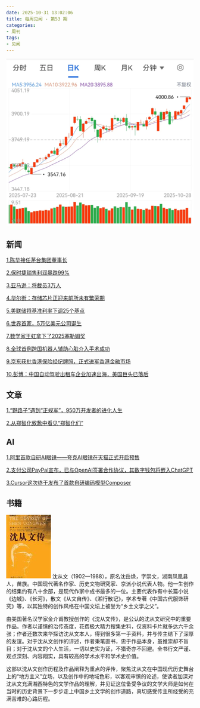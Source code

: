 ```yaml
---
date: 2025-10-31 13:02:06
title: 每周见闻 - 第53 期
categories:
- 周刊
tags:
- 见闻
---
```

![时隔十年！沪指再度站上4000点](/images/2025/4000.webp)

## 新闻
[1.陈华接任茅台集团董事长](https://mp.weixin.qq.com/s/0p30B0f3vMeo0hEBaj-8Ng)

[2.保时捷销售利润暴跌99%](https://mp.weixin.qq.com/s/blxHSA-RFvSpKKvv4BapCw)

[3.亚马逊：将裁员3万人](https://mp.weixin.qq.com/s/pQtANVraLLNqzEEHJFssnQ?scene=1)

[4.华尔街：存储芯片正迎来前所未有繁荣期](https://mp.weixin.qq.com/s/sskBsRez1lIpovJI-LQK2A?scene=1)

[5.美联储将基准利率下调25个基点](https://mp.weixin.qq.com/s/mdyLlMbXvdn-NTl41lDpSw)

[6.世界首家，5万亿美元公司诞生](https://mp.weixin.qq.com/s/6zttpUMcn1fxmLKFMxQ8nA)

[7.数学家王虹拿下了2025塞勒姆奖](https://www.guancha.cn/politics/2025_10_29_795027.shtml)

[8.全球首例跨国机器人辅助心脏介入手术成功](https://tech.ifeng.com/c/8nokiRuTL3Y)

[9.京东获批香港保险经纪牌照，正式进军香港金融市场](https://tech.ifeng.com/c/8nnNI2DioUE)

[10.彭博：中国自动驾驶出租车企业加速出海，美国巨头已落后](https://tech.ifeng.com/c/8nmwfGgAYiG)

## 文章
[1.“野路子”遇到“正规军”，950万开发者的进化人生](https://mp.weixin.qq.com/s/ckJuBgQ2liB0sv-j0zu9kA)

[2.从郑智化致歉中看见“郑智化们”](https://mp.weixin.qq.com/s/IN9BZ233Vn6cVCBUb4zjYA?scene=1&click_id=105)

## AI
[1.阿里首款自研AI眼镜——夸克AI眼镜在天猫正式开启预售](https://mp.weixin.qq.com/s/D1iQZsqBtdXb0pZSHtJ-1g)

[2.支付公司PayPal宣布，已与OpenAI签署合作协议，其数字钱包将嵌入ChatGPT](https://mp.weixin.qq.com/s/pagG97f9KUYw8zqnLR7m0A)

[3.Cursor这次终于发布了首款自研编码模型Composer](https://tech.ifeng.com/c/8nrtexMzE53)


## 书籍

![沈从文传](/images/2025/s1463109.jpg)
沈从文（1902—1988），原名沈岳焕，字崇文，湖南凤凰县人，苗族。中国现代著名作家、历史文物研究家、京派小说代表人物。他一生创作的结集约有八十余部，是现代作家中成书最多的一位。主要代表作有中长篇小说《边城》、《长河》，散文《从文自传》、《湘行散记》，学术专著《中国古代服饰研究》等，以其独特的创作风格在中国文坛上被誉为“乡土文学之父”。

由美国著名汉学家金介甫教授创作的《沈从文传》，是公认的沈从文研究中的重要作品。作者以谨慎的治传态度，花费极大精力搜集史料，仅资料卡片就多达六千余张；作者还数次来华探访沈从文本人，得到很多第一手资料，并与传主结下了深厚的友谊。对于沈从文创作的评述，作者秉笔直书，忠于作品本身，虽推崇却不盲目；对于沈从文的个人生活，一切以史实为证，不猎奇亦不回避。全书行文严谨、观点深刻、内容翔实，具有较高的学术水平和学术史价值。

这部以沈从文创作历程及作品阐释为重点的评传，聚焦沈从文在中国现代历史舞台上的“地方主义”立场，以及创作中的地域色彩，以客观审慎的论述，使读者加深对沈从文充满湘西特色的文学作品的理解，并见证这位备受争议的文学大师是如何在当时的历史背景下一步步走上中国乡土文学的创作道路，真切感受传主所经受的充满苦难的心路历程。
